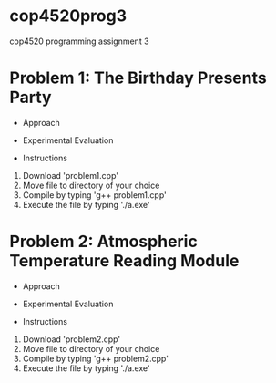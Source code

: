 # cop4520prog3
cop4520 programming assignment 3

# Problem 1: The Birthday Presents Party

- Approach


- Experimental Evaluation


- Instructions
1. Download 'problem1.cpp'
2. Move file to directory of your choice
3. Compile by typing 'g++ problem1.cpp'
4. Execute the file by typing './a.exe'

# Problem 2: Atmospheric Temperature Reading Module

- Approach



- Experimental Evaluation


- Instructions
1. Download 'problem2.cpp'
2. Move file to directory of your choice
3. Compile by typing 'g++ problem2.cpp'
4. Execute the file by typing './a.exe'
